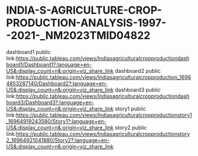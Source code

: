 # INDIA-S-AGRICULTURE-CROP-PRODUCTION-ANALYSIS-1997--2021-_NM2023TMID04822


dashboard1 public link:https://public.tableau.com/views/Indiasagriculturalcropproductiondashboard1/Dashboard1?:language=en-US&:display_count=n&:origin=viz_share_link
dashboard2 public link:https://public.tableau.com/views/Indiasagriculturalcropproduction_16964853287140/Dashboard2?:language=en-US&:display_count=n&:origin=viz_share_link
dashboard3 public link:https://public.tableau.com/views/Indiasagriculturalcropproductiondashboard3/Dashboard3?:language=en-US&:display_count=n&:origin=viz_share_link
story1 public link:https://public.tableau.com/views/Indiasagriculturalcropproductionstory1_16964919243580/Story1?:language=en-US&:display_count=n&:origin=viz_share_link
story2 public link:https://public.tableau.com/views/Indiasagriculturalcropproductionstory2_16964921041880/Story2?:language=en-US&:display_count=n&:origin=viz_share_link
